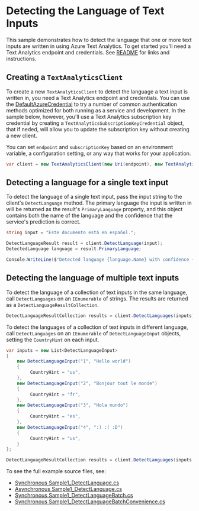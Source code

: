 # Detecting the Language of Text Inputs

This sample demonstrates how to detect the language that one or more text inputs are written in using Azure Text Analytics.  To get started you'll need a Text Analytics endpoint and credentials.  See [README](../README.md) for links and instructions.

## Creating a `TextAnalyticsClient`

To create a new `TextAnalyticsClient` to detect the language a text input is written in, you need a Text Analytics endpoint and credentials.  You can use the [DefaultAzureCredential][DefaultAzureCredential] to try a number of common authentication methods optimized for both running as a service and development.  In the sample below, however, you'll use a Text Analytics subscription key credential by creating a `TextAnalyticsSubscriptionKeyCredential` object, that if neded, will allow you to update the subscription key without creating a new client.

You can set `endpoint` and `subscriptionKey` based on an environment variable, a configuration setting, or any way that works for your application.

```C# Snippet:TextAnalyticsSample1CreateClient
var client = new TextAnalyticsClient(new Uri(endpoint), new TextAnalyticsSubscriptionKeyCredential(subscriptionKey));
```

## Detecting a language for a single text input

To detect the language of a single text input, pass the input string to the client's `DetectLanguage` method.  The primary language the input is written in will be returned as the result's `PrimaryLanguage` property, and this object contains both the name of the language and the confidence that the service's prediction is correct.

```C# Snippet:DetectLanguage
string input = "Este documento está en español.";

DetectLanguageResult result = client.DetectLanguage(input);
DetectedLanguage language = result.PrimaryLanguage;

Console.WriteLine($"Detected language {language.Name} with confidence {language.Score:0.00}.");
```

## Detecting the language of multiple text inputs

To detect the language of a collection of text inputs in the same language, call `DetectLanguages` on an `IEnumerable` of strings.  The results are returned as a `DetectLanguageResultCollection`.

```C# Snippet:TextAnalyticsSample1DetectLanguagesConvenience
DetectLanguageResultCollection results = client.DetectLanguages(inputs);
```

To detect the languages of a collection of text inputs in different language, call `DetectLanguages` on an `IEnumerable` of `DetectLanguageInput` objects, setting the `CountryHint` on each input.

```C# Snippet:TextAnalyticsSample1DetectLanguagesBatch
var inputs = new List<DetectLanguageInput>
{
    new DetectLanguageInput("1", "Hello world")
    {
         CountryHint = "us",
    },
    new DetectLanguageInput("2", "Bonjour tout le monde")
    {
         CountryHint = "fr",
    },
    new DetectLanguageInput("3", "Hola mundo")
    {
         CountryHint = "es",
    },
    new DetectLanguageInput("4", ":) :( :D")
    {
         CountryHint = "us",
    }
};

DetectLanguageResultCollection results = client.DetectLanguages(inputs, new TextAnalyticsRequestOptions { IncludeStatistics = true });
```

To see the full example source files, see:

* [Synchronous Sample1_DetectLanguage.cs](../tests/samples/Sample1_DetectLanguage.cs)
* [Asynchronous Sample1_DetectLanguage.cs](../tests/samples/Sample1_DetectLanguageAsync.cs)
* [Synchronous Sample1_DetectLanguageBatch.cs](../tests/samples/Sample1_DetectLanguageBatch.cs)
* [Synchronous Sample1_DetectLanguageBatchConvenience.cs](../tests/samples/Sample1_DetectLanguageBatchConvenience.cs)

[DefaultAzureCredential]: ../../../identity/Azure.Identity/README.md